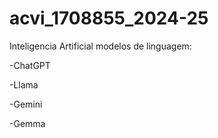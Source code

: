 # acvi_1708855_2024-25

Inteligencia Artificial modelos de linguagem:

-ChatGPT

-Llama

-Gemini

-Gemma
